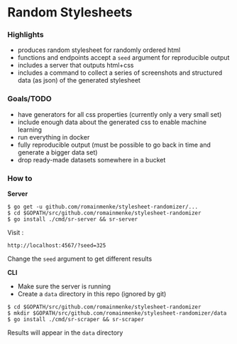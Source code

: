 # Random Stylesheets

### Highlights

- produces random stylesheet for randomly ordered html
- functions and endpoints accept a `seed` argument for reproducible output
- includes a server that outputs html+css
- includes a command to collect a series of screenshots and structured data (as json) of the generated stylesheet

### Goals/TODO

- have generators for all css properties (currently only a very small set)
- include enough data about the generated css to enable machine learning
- run everything in docker
- fully reproducible output (must be possible to go back in time and generate a bigger data set)
- drop ready-made datasets somewhere in a bucket

### How to

**Server**

```
$ go get -u github.com/romainmenke/stylesheet-randomizer/...
$ cd $GOPATH/src/github.com/romainmenke/stylesheet-randomizer
$ go install ./cmd/sr-server && sr-server
```

Visit :

`http://localhost:4567/?seed=325`

Change the `seed` argument to get different results

**CLI**

- Make sure the server is running
- Create a `data` directory in this repo (ignored by git)

```
$ cd $GOPATH/src/github.com/romainmenke/stylesheet-randomizer
$ mkdir $GOPATH/src/github.com/romainmenke/stylesheet-randomizer/data
$ go install ./cmd/sr-scraper && sr-scraper
```

Results will appear in the `data` directory

